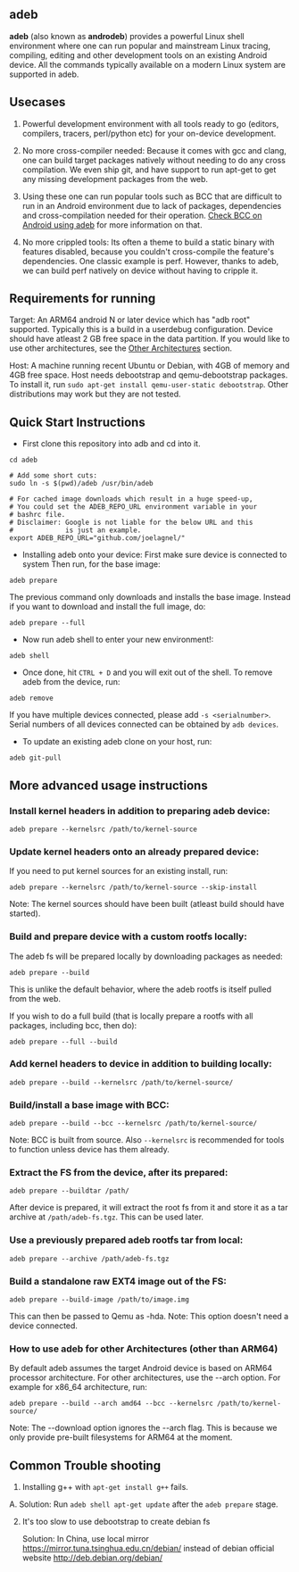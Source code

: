 adeb
--------

**adeb** (also known as **androdeb**) provides a powerful Linux shell
environment where one can run popular and mainstream Linux tracing, compiling,
editing and other development tools on an existing Android device. All the
commands typically available on a modern Linux system are supported in
adeb.

Usecases
--------
1. Powerful development environment with all tools ready to go (editors,
compilers, tracers, perl/python etc) for your on-device development.

2. No more cross-compiler needed: Because it comes with gcc and clang, one can
build target packages natively without needing to do any cross compilation. We even
ship git, and have support to run apt-get to get any missing development packages
from the web.

3. Using these one can run popular tools such as BCC that are difficult to run
in an Android environment due to lack of packages, dependencies and
cross-compilation needed for their operation. [Check BCC on Android using
adeb](https://github.com/joelagnel/adeb/blob/master/BCC.md) for more
information on that.

4. No more crippled tools: Its often a theme to build a static binary with
features disabled, because you couldn't cross-compile the feature's dependencies. One
classic example is perf. However, thanks to adeb, we can build perf natively
on device without having to cripple it.

Requirements for running
------------------------
Target:
An ARM64 android N or later device which has "adb root" supported. Typically
this is a build in a userdebug configuration. Device should have atleast 2 GB
free space in the data partition. If you would like to use other architectures,
see the [Other Architectures](https://github.com/joelagnel/adeb/blob/master/README.md#how-to-use-adeb-for-other-architectures-other-than-arm64) section.

Host:
A machine running recent Ubuntu or Debian, with 4GB of memory and 4GB free space.
Host needs debootstrap and qemu-debootstrap packages.
To install it, run `sudo apt-get install qemu-user-static debootstrap`.
Other distributions may work but they are not tested.

Quick Start Instructions
------------------------
* First clone this repository into adb and cd into it.
```
cd adeb

# Add some short cuts:
sudo ln -s $(pwd)/adeb /usr/bin/adeb

# For cached image downloads which result in a huge speed-up,
# You could set the ADEB_REPO_URL environment variable in your
# bashrc file.
# Disclaimer: Google is not liable for the below URL and this
#             is just an example.
export ADEB_REPO_URL="github.com/joelagnel/"
```

* Installing adeb onto your device:
First make sure device is connected to system
Then run, for the base image:
```
adeb prepare
```
The previous command only downloads and installs the base image.
Instead if you want to download and install the full image, do:
```
adeb prepare --full
```

* Now run adeb shell to enter your new environment!:
```
adeb shell
```

* Once done, hit `CTRL + D` and you will exit out of the shell.
To remove adeb from the device, run:
```
adeb remove
```
If you have multiple devices connected, please add `-s <serialnumber>`.
Serial numbers of all devices connected can be obtained by `adb devices`.

* To update an existing adeb clone on your host, run:
```
adeb git-pull
```

More advanced usage instructions
--------------------------------
### Install kernel headers in addition to preparing adeb device:
```
adeb prepare --kernelsrc /path/to/kernel-source
```

### Update kernel headers onto an already prepared device:

If you need to put kernel sources for an existing install, run:
```
adeb prepare --kernelsrc /path/to/kernel-source --skip-install
```
Note: The kernel sources should have been built (atleast build should have started).

### Build and prepare device with a custom rootfs locally:

The adeb fs will be prepared locally by downloading packages as needed:
```
adeb prepare --build
```
This is unlike the default behavior, where the adeb rootfs is itself pulled from the web.

If you wish to do a full build (that is locally prepare a rootfs with all packages, including bcc, then do):
```
adeb prepare --full --build
```

### Add kernel headers to device in addition to building locally:
```
adeb prepare --build --kernelsrc /path/to/kernel-source/
```

### Build/install a base image with BCC:
```
adeb prepare --build --bcc --kernelsrc /path/to/kernel-source/
```
Note: BCC is built from source. Also `--kernelsrc` is recommended for tools to
function unless device has them already.

### Extract the FS from the device, after its prepared:
```
adeb prepare --buildtar /path/
```
After device is prepared, it will extract the root fs from it
and store it as a tar archive at `/path/adeb-fs.tgz`. This
can be used later.

### Use a previously prepared adeb rootfs tar from local:
```
adeb prepare --archive /path/adeb-fs.tgz
```

### Build a standalone raw EXT4 image out of the FS:
```
adeb prepare --build-image /path/to/image.img
```
This can then be passed to Qemu as -hda. Note: This option doesn't need a
device connected.

### How to use adeb for other Architectures (other than ARM64)
By default adeb assumes the target Android device is based on ARM64
processor architecture. For other architectures, use the --arch option. For
example for x86_64 architecture, run:
```
adeb prepare --build --arch amd64 --bcc --kernelsrc /path/to/kernel-source/
```
Note: The --download option ignores the --arch flag. This is because we only
provide pre-built filesystems for ARM64 at the moment.

Common Trouble shooting
-----------------
1. Installing g++ with `apt-get install g++` fails.

A. Solution: Run `adeb shell apt-get update` after the `adeb prepare` stage.

2. It's too slow to use debootstrap to create debian fs

   Solution: In China, use local mirror https://mirror.tuna.tsinghua.edu.cn/debian/
   instead of debian official website http://deb.debian.org/debian/
